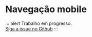 # Navegação mobile

<p>

::: alert Trabalho em progresso.  
[Siga a issue no Github](https://github.com/vue-a11y/vue-a11y.com/issues/13)
:::

</p>